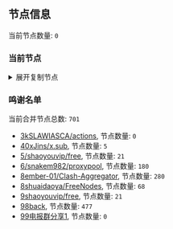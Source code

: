 
## 节点信息
当前节点数量: `0`
### 当前节点
<details>
  <summary>展开复制节点</summary>

    

</details>

### 鸣谢名单
当前合并节点总数: `701`
- [3kSLAWIASCA/actions](https://github.com/kSLAWIASCA/actions), 节点数量: `0`
- [40xJins/x.sub](https://github.com/0xJins/x.sub), 节点数量: `5`
- [5/shaoyouvip/free](https://github.com/shaoyouvip/free), 节点数量: `21`
- [6/snakem982/proxypool](https://github.com/snakem982/proxypool), 节点数量: `180`
- [8ember-01/Clash-Aggregator](https://github.com/ember-01/Clash-Aggregator), 节点数量: `280`
- [8shuaidaoya/FreeNodes](https://github.com/shuaidaoya/FreeNodes), 节点数量: `68`
- [9shaoyouvip/free](https://github.com/shaoyouvip/free), 节点数量: `21`
- [98back](https://github.com/firefoxmmx2/v2rayshare_subcription), 节点数量: `477`
- [99电报群分享1](https://github.com/cdddbc/getAirport), 节点数量: `0`


